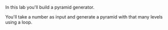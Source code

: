 In this lab you'll build a pyramid generator.

You'll take a number as input and generate a pyramid with that many levels using a loop.

